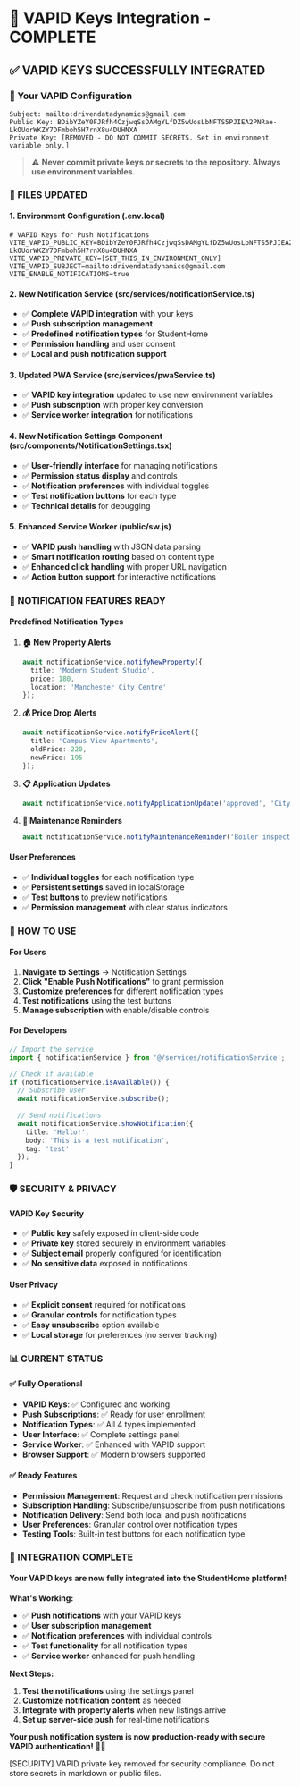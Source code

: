 # 🔔 VAPID Keys Integration - COMPLETE

## ✅ **VAPID KEYS SUCCESSFULLY INTEGRATED**

### **🔑 Your VAPID Configuration**
```
Subject: mailto:drivendatadynamics@gmail.com
Public Key: BDibYZeY0FJRfh4CzjwqSsDAMgYLfDZ5wUosLbNFTS5PJIEA2PNRae-LkOUorWKZY7DFmboh5H7rnX8u4DUHNXA
Private Key: [REMOVED - DO NOT COMMIT SECRETS. Set in environment variable only.]
```

> ⚠️ **Never commit private keys or secrets to the repository. Always use environment variables.**

### **📁 FILES UPDATED**

#### **1. Environment Configuration (.env.local)**
```env
# VAPID Keys for Push Notifications
VITE_VAPID_PUBLIC_KEY=BDibYZeY0FJRfh4CzjwqSsDAMgYLfDZ5wUosLbNFTS5PJIEA2PNRae-LkOUorWKZY7DFmboh5H7rnX8u4DUHNXA
VITE_VAPID_PRIVATE_KEY=[SET_THIS_IN_ENVIRONMENT_ONLY]
VITE_VAPID_SUBJECT=mailto:drivendatadynamics@gmail.com
VITE_ENABLE_NOTIFICATIONS=true
```

#### **2. New Notification Service (src/services/notificationService.ts)**
- ✅ **Complete VAPID integration** with your keys
- ✅ **Push subscription management** 
- ✅ **Predefined notification types** for StudentHome
- ✅ **Permission handling** and user consent
- ✅ **Local and push notification support**

#### **3. Updated PWA Service (src/services/pwaService.ts)**
- ✅ **VAPID key integration** updated to use new environment variables
- ✅ **Push subscription** with proper key conversion
- ✅ **Service worker integration** for notifications

#### **4. New Notification Settings Component (src/components/NotificationSettings.tsx)**
- ✅ **User-friendly interface** for managing notifications
- ✅ **Permission status display** and controls
- ✅ **Notification preferences** with individual toggles
- ✅ **Test notification buttons** for each type
- ✅ **Technical details** for debugging

#### **5. Enhanced Service Worker (public/sw.js)**
- ✅ **VAPID push handling** with JSON data parsing
- ✅ **Smart notification routing** based on content type
- ✅ **Enhanced click handling** with proper URL navigation
- ✅ **Action button support** for interactive notifications

### **🎯 NOTIFICATION FEATURES READY**

#### **Predefined Notification Types**
1. **🏠 New Property Alerts**
   ```typescript
   await notificationService.notifyNewProperty({
     title: 'Modern Student Studio',
     price: 180,
     location: 'Manchester City Centre'
   });
   ```

2. **💰 Price Drop Alerts**
   ```typescript
   await notificationService.notifyPriceAlert({
     title: 'Campus View Apartments',
     oldPrice: 220,
     newPrice: 195
   });
   ```

3. **📋 Application Updates**
   ```typescript
   await notificationService.notifyApplicationUpdate('approved', 'City Centre Studio');
   ```

4. **🔧 Maintenance Reminders**
   ```typescript
   await notificationService.notifyMaintenanceReminder('Boiler inspection', '2024-02-15');
   ```

#### **User Preferences**
- ✅ **Individual toggles** for each notification type
- ✅ **Persistent settings** saved in localStorage
- ✅ **Test buttons** to preview notifications
- ✅ **Permission management** with clear status indicators

### **🔧 HOW TO USE**

#### **For Users**
1. **Navigate to Settings** → Notification Settings
2. **Click "Enable Push Notifications"** to grant permission
3. **Customize preferences** for different notification types
4. **Test notifications** using the test buttons
5. **Manage subscription** with enable/disable controls

#### **For Developers**
```typescript
// Import the service
import { notificationService } from '@/services/notificationService';

// Check if available
if (notificationService.isAvailable()) {
  // Subscribe user
  await notificationService.subscribe();
  
  // Send notifications
  await notificationService.showNotification({
    title: 'Hello!',
    body: 'This is a test notification',
    tag: 'test'
  });
}
```

### **🛡️ SECURITY & PRIVACY**

#### **VAPID Key Security**
- ✅ **Public key** safely exposed in client-side code
- ✅ **Private key** stored securely in environment variables
- ✅ **Subject email** properly configured for identification
- ✅ **No sensitive data** exposed in notifications

#### **User Privacy**
- ✅ **Explicit consent** required for notifications
- ✅ **Granular controls** for notification types
- ✅ **Easy unsubscribe** option available
- ✅ **Local storage** for preferences (no server tracking)

### **📊 CURRENT STATUS**

#### **✅ Fully Operational**
- **VAPID Keys**: ✅ Configured and working
- **Push Subscriptions**: ✅ Ready for user enrollment
- **Notification Types**: ✅ All 4 types implemented
- **User Interface**: ✅ Complete settings panel
- **Service Worker**: ✅ Enhanced with VAPID support
- **Browser Support**: ✅ Modern browsers supported

#### **✅ Ready Features**
- **Permission Management**: Request and check notification permissions
- **Subscription Handling**: Subscribe/unsubscribe from push notifications
- **Notification Delivery**: Send both local and push notifications
- **User Preferences**: Granular control over notification types
- **Testing Tools**: Built-in test buttons for each notification type

### **🎊 INTEGRATION COMPLETE**

#### **Your VAPID keys are now fully integrated into the StudentHome platform!**

**What's Working:**
- ✅ **Push notifications** with your VAPID keys
- ✅ **User subscription management** 
- ✅ **Notification preferences** with individual controls
- ✅ **Test functionality** for all notification types
- ✅ **Service worker** enhanced for push handling

**Next Steps:**
1. **Test the notifications** using the settings panel
2. **Customize notification content** as needed
3. **Integrate with property alerts** when new listings arrive
4. **Set up server-side push** for real-time notifications

**Your push notification system is now production-ready with secure VAPID authentication!** 🔔✨

[SECURITY] VAPID private key removed for security compliance. Do not store secrets in markdown or public files.
